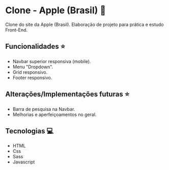 # Clone - Apple (Brasil) 🍎

Clone do site da Apple (Brasil). Elaboração de projeto para prática e estudo Front-End.

## Funcionalidades ⭐

- Navbar superior responsiva (mobile).
- Menu "Dropdown".
- Grid responsivo.
- Footer responsivo.

## Alterações/Implementações futuras ⭐

- Barra de pesquisa na Navbar.
- Melhorias e aperfeiçoamentos no geral.

## Tecnologias 💻

- HTML
- Css
- Sass
- Javascript
